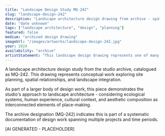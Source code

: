 ```yaml
---
title: "Landscape Design Study MQ-242"
slug: "landscape-design-242"
description: "Landscape architecture design drawing from archive - spatial concept"
date: "date unknown"
tags: ["landscape architecture", "design", "planning"]
featured: false
medium: "archived design drawing"
imageUrl: "/images/artworks/landscape-design-242.jpg"
year: 2024
availability: "archive"
artistStatement: "This landscape design drawing represents one of many conceptual studies in the studio's archive. Each drawing captures a moment of spatial thinking - exploring relationships between built and natural environments, circulation patterns, and the integration of functional and aesthetic considerations. These archived studies document the iterative design process through which ideas are tested, refined, and evolved. [AI GENERATED - PLACEHOLDER]"
---
```


A landscape architecture design study from the studio archive, catalogued as MQ-242. This drawing represents conceptual work exploring site planning, spatial relationships, and landscape integration.

As part of a larger body of design work, this piece demonstrates the studio's approach to landscape architecture - considering ecological systems, human experience, cultural context, and aesthetic composition as interconnected elements of place-making.

The archive designation (MQ-242) indicates this is part of a systematic documentation of design work spanning multiple projects and time periods.

[AI GENERATED - PLACEHOLDER]
